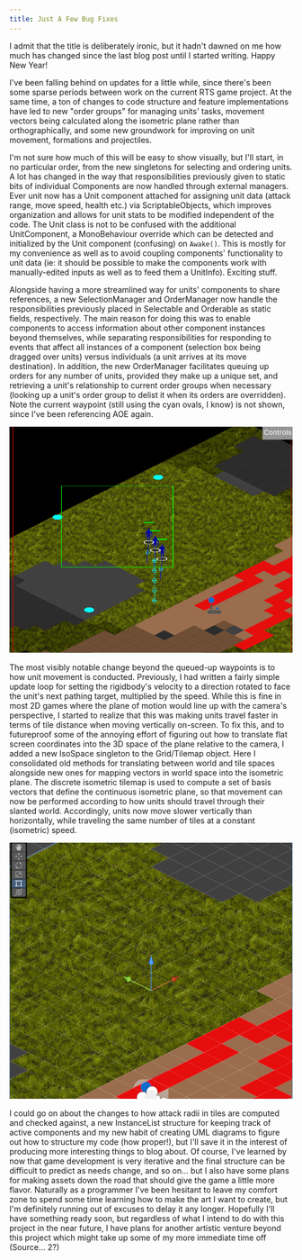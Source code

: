 ```yaml
---
title: Just A Few Bug Fixes
---
```


I admit that the title is deliberately ironic, but it hadn't dawned on me how much has changed since the last blog post until I started writing. Happy New Year! 

I've been falling behind on updates for a little while, since there's been some sparse periods between work on the current RTS game project. At the same time, a ton of changes to code structure and feature implementations have led to new "order groups" for managing units' tasks, movement vectors being calculated along the isometric plane rather than orthographically, and some new groundwork for improving on unit movement, formations and projectiles.

I'm not sure how much of this will be easy to show visually, but I'll start, in no particular order, from the new singletons for selecting and ordering units. A lot has changed in the way that responsibilities previously given to static bits of individual Components are now handled through external managers. Ever unit now has a Unit component attached for assigning unit data (attack range, move speed, health etc.) via ScriptableObjects, which improves organization and allows for unit stats to be modified independent of the code. The Unit class is not to be confused with the additional UnitComponent, a MonoBehaviour override which can be detected and initialized by the Unit component (confusing) on `Awake()`. This is mostly for my convenience as well as to avoid coupling components' functionality to unit data (ie: it should be possible to make the components work with manually-edited inputs as well as to feed them a UnitInfo). Exciting stuff.

Alongside having a more streamlined way for units' components to share references, a new SelectionManager and OrderManager now handle the responsibilities previously placed in Selectable and Orderable as static fields, respectively. The main reason for doing this was to enable components to access information about other component instances beyond themselves, while separating responsibilities for responding to events that affect all instances of a component (selection box being dragged over units) versus individuals (a unit arrives at its move destination). In addition, the new OrderManager facilitates queuing up orders for any number of units, provided they make up a unique set, and retrieving a unit's relationship to current order groups when necessary (looking up a unit's order group to delist it when its orders are overridden). Note the current waypoint (still using the cyan ovals, I know) is not shown, since I've been referencing AOE again.

![A screenshot of the game, showing multiple waypoints set between a unit group's current path and future path destinations.](/../assets/images/blog/0018/multiorder.png)

The most visibly notable change beyond the queued-up waypoints is to how unit movement is conducted. Previously, I had written a fairly simple update loop for setting the rigidbody's velocity to a direction rotated to face the unit's next pathing target, multiplied by the speed. While this is fine in most 2D games where the plane of motion would line up with the camera's perspective, I started to realize that this was making units travel faster in terms of tile distance when moving vertically on-screen. To fix this, and to futureproof some of the annoying effort of figuring out how to translate flat screen coordinates into the 3D space of the plane relative to the camera, I added a new IsoSpace singleton to the Grid/Tilemap object. Here I consolidated old methods for translating between world and tile spaces alongside new ones for mapping vectors in world space into the isometric plane. The discrete isometric tilemap is used to compute a set of basis vectors that define the continuous isometric plane, so that movement can now be performed according to how units should travel through their slanted world. Accordingly, units now move slower vertically than horizontally, while traveling the same number of tiles at a constant (isometric) speed. 

![A screenshot of the game, showing a set of basis vectors aligned with the X and Y axes of the isometric grid, and a third Z axis projecting upward from the plane.](/../assets/images/blog/0018/basisvectors.png)

I could go on about the changes to how attack radii in tiles are computed and checked against, a new InstanceList structure for keeping track of active components and my new habit of creating UML diagrams to figure out how to structure my code (how proper!), but I'll save it in the interest of producing more interesting things to blog about. Of course, I've learned by now that game development is very iterative and the final structure can be difficult to predict as needs change, and so on... but I also have some plans for making assets down the road that should give the game a little more flavor. Naturally as a programmer I've been hesitant to leave my comfort zone to spend some time learning how to make the art I want to create, but I'm definitely running out of excuses to delay it any longer. Hopefully I'll have something ready soon, but regardless of what I intend to do with this project in the near future, I have plans for another artistic venture beyond this project which might take up some of my more immediate time off (Source... 2?)